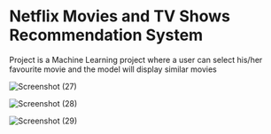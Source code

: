 <h1> Netflix Movies and TV Shows Recommendation System</h1> 
<p> Project is a Machine Learning project where a user can select his/her favourite movie and the model will display similar movies </p>

![Screenshot (27)](https://github.com/mdismailquraishicse/NetflixMoviesAndTVShowsRecommendationSystem/assets/52546719/c302b723-1817-48a6-9dcd-a9c43fdc0593)

![Screenshot (28)](https://github.com/mdismailquraishicse/NetflixMoviesAndTVShowsRecommendationSystem/assets/52546719/6a94da41-e111-4a0a-bbc6-22fc87f4b83f)

![Screenshot (29)](https://github.com/mdismailquraishicse/NetflixMoviesAndTVShowsRecommendationSystem/assets/52546719/e2ca3a78-4e24-4a79-9f20-d5e983329d2c)
